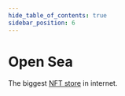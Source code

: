 ```yaml
---
hide_table_of_contents: true
sidebar_position: 6
---
```


# Open Sea

The biggest [NFT store](https://opensea.io/) in internet.
